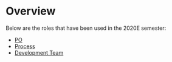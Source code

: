 # Overview

Below are the roles that have been used in the 2020E semester:

- [PO](./po.md)
- [Process](./process.md)
- [Development Team](./development_team.md)